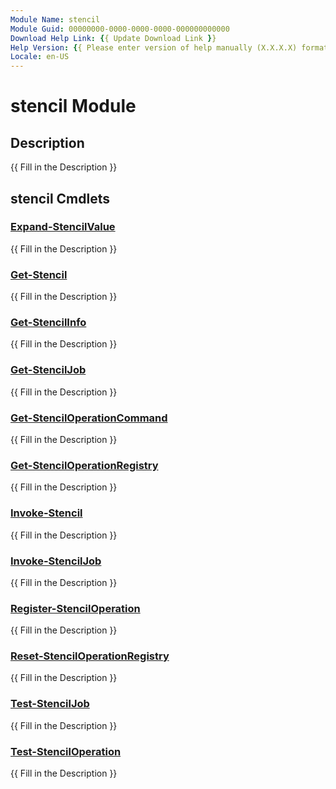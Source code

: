 ```yaml
---
Module Name: stencil
Module Guid: 00000000-0000-0000-0000-000000000000
Download Help Link: {{ Update Download Link }}
Help Version: {{ Please enter version of help manually (X.X.X.X) format }}
Locale: en-US
---
```


# stencil Module
## Description
{{ Fill in the Description }}

## stencil Cmdlets
### [Expand-StencilValue](Expand-StencilValue.md)
{{ Fill in the Description }}

### [Get-Stencil](Get-Stencil.md)
{{ Fill in the Description }}

### [Get-StencilInfo](Get-StencilInfo.md)
{{ Fill in the Description }}

### [Get-StencilJob](Get-StencilJob.md)
{{ Fill in the Description }}

### [Get-StencilOperationCommand](Get-StencilOperationCommand.md)
{{ Fill in the Description }}

### [Get-StencilOperationRegistry](Get-StencilOperationRegistry.md)
{{ Fill in the Description }}

### [Invoke-Stencil](Invoke-Stencil.md)
{{ Fill in the Description }}

### [Invoke-StencilJob](Invoke-StencilJob.md)
{{ Fill in the Description }}

### [Register-StencilOperation](Register-StencilOperation.md)
{{ Fill in the Description }}

### [Reset-StencilOperationRegistry](Reset-StencilOperationRegistry.md)
{{ Fill in the Description }}

### [Test-StencilJob](Test-StencilJob.md)
{{ Fill in the Description }}

### [Test-StencilOperation](Test-StencilOperation.md)
{{ Fill in the Description }}


